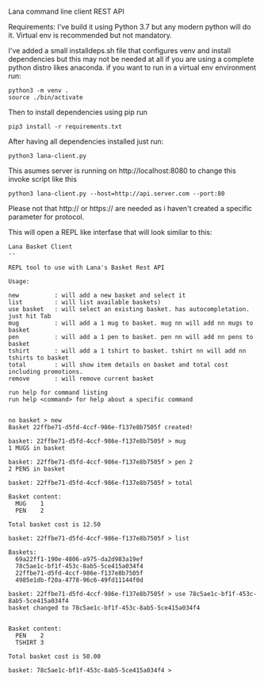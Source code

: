 Lana command line client REST API

Requirements:
I've build it using Python 3.7 but any modern python will do it.
Virtual env is recommended but not mandatory.

I've added a small installdeps.sh file that configures venv and install dependencies but this may not be needed at all if you are using a complete python distro likes anaconda.
if you want to run in a virtual env environment run:
```
python3 -m venv .
source ./bin/activate
```
Then to install dependencies using pip run
```
pip3 install -r requirements.txt
```

After having all dependencies installed just run:

```
python3 lana-client.py
```

This asumes server is running on http://localhost:8080 to change this invoke script like this

```
python3 lana-client.py --host=http://api.server.com --port:80
```

Please not that http:// or https:// are needed as i haven't created a specific parameter for protocol.

This will open a REPL like interfase that will look similar to this:

```
Lana Basket Client
--

REPL tool to use with Lana's Basket Rest API

Usage:

new          : will add a new basket and select it
list         : will list available baskets)
use basket   : will select an existing basket. has autocompletation. just hit Tab
mug          : will add a 1 mug to basket. mug nn will add nn mugs to basket
pen          : will add a 1 pen to basket. pen nn will add nn pens to basket
tshirt       : will add a 1 tshirt to basket. tshirt nn will add nn tshirts to basket
total        : will show item details on basket and total cost including promotions.
remove       : will remove current basket

run help for command listing
run help <command> for help about a specific command


no basket > new
Basket 22ffbe71-d5fd-4ccf-986e-f137e8b7505f created!

basket: 22ffbe71-d5fd-4ccf-986e-f137e8b7505f > mug
1 MUGS in basket

basket: 22ffbe71-d5fd-4ccf-986e-f137e8b7505f > pen 2
2 PENS in basket

basket: 22ffbe71-d5fd-4ccf-986e-f137e8b7505f > total

Basket content:
  MUG    1
  PEN    2

Total basket cost is 12.50

basket: 22ffbe71-d5fd-4ccf-986e-f137e8b7505f > list

Baskets:
  69a22ff1-190e-4806-a975-da2d983a19ef
  78c5ae1c-bf1f-453c-8ab5-5ce415a034f4
  22ffbe71-d5fd-4ccf-986e-f137e8b7505f
  4985e1db-f20a-4778-96c6-49fd11144f0d

basket: 22ffbe71-d5fd-4ccf-986e-f137e8b7505f > use 78c5ae1c-bf1f-453c-8ab5-5ce415a034f4
basket changed to 78c5ae1c-bf1f-453c-8ab5-5ce415a034f4


Basket content:
  PEN    2
  TSHIRT 3

Total basket cost is 50.00

basket: 78c5ae1c-bf1f-453c-8ab5-5ce415a034f4 >
```